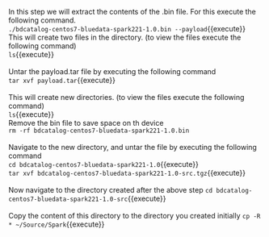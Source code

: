 In this step we will extract the contents of the .bin file.
For this execute the following command.<br>
`./bdcatalog-centos7-bluedata-spark221-1.0.bin --payload`{{execute}}
<br>
This will create two files in the directory. (to view the files execute the following command)<br>
`ls`{{execute}}
<br><br>Untar the payload.tar file by executing the following command
<br>`tar xvf payload.tar`{{execute}}
<br><br>This will create new directories. (to view the files execute the following command)<br>
`ls`{{execute}}
<br> Remove the bin file to save space on th device
<br>`rm -rf bdcatalog-centos7-bluedata-spark221-1.0.bin`
<br><br>Navigate to the new directory, and untar the file by executing the following command
<br>`cd bdcatalog-centos7-bluedata-spark221-1.0`{{execute}}
<br>
`tar xvf bdcatalog-centos7-bluedata-spark221-1.0-src.tgz`{{execute}}
<br><br>Now navigate to the directory created after the above step
`cd bdcatalog-centos7-bluedata-spark221-1.0-src`{{execute}}
<br><br>
Copy the content of this directory to the directory you created initially
`cp -R * ~/Source/Spark`{{execute}}
